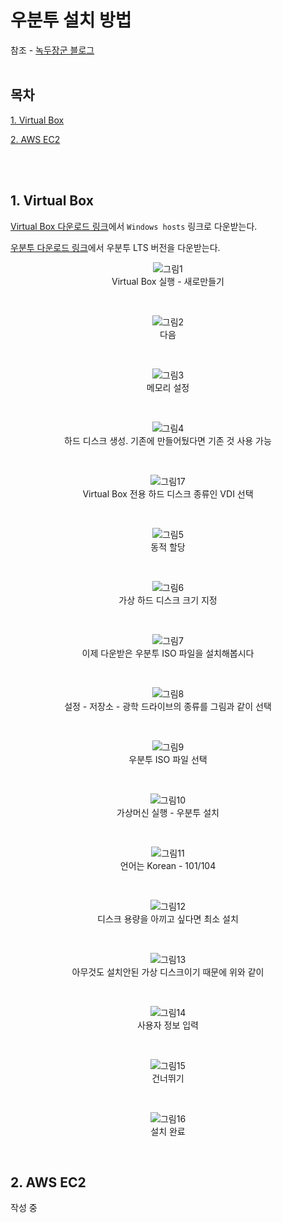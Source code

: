 # 우분투 설치 방법

참조 - [녹두장군 블로그](https://mainia.tistory.com/2379)
<br><br>

## 목차
<p>

[1. Virtual Box](#1-Virtual-Box)
</p>
<p>

[2. AWS EC2](#2-AWS-EC2)
</p>


<br><br>

## 1. Virtual Box
<p>

[Virtual Box 다운로드 링크](https://www.virtualbox.org/wiki/Downloads)에서 `Windows hosts` 링크로 다운받는다.
</p>
<p>

[우분투 다운로드 링크](https://ubuntu.com/download/desktop)에서 우분투 LTS 버전을 다운받는다.
</p>

<div align="center">
  <figure>
      <img src="./resources/1. Virtual Box/1.png" alt="그림1">
      <div align="center"><figcation>Virtual Box 실행 - 새로만들기</figcation></div>
  </figure>
</div>
<br>

<div align="center">
  <figure>
      <img src="./resources/1. Virtual Box/2.png" alt="그림2">
      <div align="center"><figcation>다음</figcation></div>
  </figure>
</div>
<br>

<div align="center">
  <figure>
      <img src="./resources/1. Virtual Box/3.png" alt="그림3">
      <div align="center"><figcation>메모리 설정</figcation></div>
  </figure>
</div>
<br>

<div align="center">
  <figure>
      <img src="./resources/1. Virtual Box/4.png" alt="그림4">
      <div align="center"><figcation>하드 디스크 생성. 기존에 만들어뒀다면 기존 것 사용 가능</figcation></div>
  </figure>
</div>
<br>

<div align="center">
  <figure>
      <img src="./resources/1. Virtual Box/17.png" alt="그림17">
      <div align="center"><figcation>Virtual Box 전용 하드 디스크 종류인 VDI 선택</figcation></div>
  </figure>
</div>
<br>

<div align="center">
  <figure>
      <img src="./resources/1. Virtual Box/5.png" alt="그림5">
      <div align="center"><figcation>동적 할당</figcation></div>
  </figure>
</div>
<br>

<div align="center">
  <figure>
      <img src="./resources/1. Virtual Box/6.png" alt="그림6">
      <div align="center"><figcation>가상 하드 디스크 크기 지정</figcation></div>
  </figure>
</div>
<br>

<div align="center">
  <figure>
      <img src="./resources/1. Virtual Box/7.png" alt="그림7">
      <div align="center"><figcation>이제 다운받은 우분투 ISO 파일을 설치해봅시다</figcation></div>
  </figure>
</div>
<br>

<div align="center">
  <figure>
      <img src="./resources/1. Virtual Box/8.png" alt="그림8">
      <div align="center"><figcation>설정 - 저장소 - 광학 드라이브의 종류를 그림과 같이 선택</figcation></div>
  </figure>
</div>
<br>

<div align="center">
  <figure>
      <img src="./resources/1. Virtual Box/9.png" alt="그림9">
      <div align="center"><figcation>우분투 ISO 파일 선택</figcation></div>
  </figure>
</div>
<br>

<div align="center">
  <figure>
      <img src="./resources/1. Virtual Box/10.png" alt="그림10">
      <div align="center"><figcation>가상머신 실행 - 우분투 설치</figcation></div>
  </figure>
</div>
<br>

<div align="center">
  <figure>
      <img src="./resources/1. Virtual Box/11.png" alt="그림11">
      <div align="center"><figcation>언어는 Korean - 101/104</figcation></div>
  </figure>
</div>
<br>

<div align="center">
  <figure>
      <img src="./resources/1. Virtual Box/12.png" alt="그림12">
      <div align="center"><figcation>디스크 용량을 아끼고 싶다면 최소 설치</figcation></div>
  </figure>
</div>
<br>

<div align="center">
  <figure>
      <img src="./resources/1. Virtual Box/13.png" alt="그림13">
      <div align="center"><figcation>아무것도 설치안된 가상 디스크이기 때문에 위와 같이</figcation></div>
  </figure>
</div>
<br>

<div align="center">
  <figure>
      <img src="./resources/1. Virtual Box/14.png" alt="그림14">
      <div align="center"><figcation>사용자 정보 입력</figcation></div>
  </figure>
</div>
<br>

<div align="center">
  <figure>
      <img src="./resources/1. Virtual Box/15.png" alt="그림15">
      <div align="center"><figcation>건너뛰기</figcation></div>
  </figure>
</div>
<br>

<div align="center">
  <figure>
      <img src="./resources/1. Virtual Box/16.png" alt="그림16">
      <div align="center"><figcation>설치 완료</figcation></div>
  </figure>
</div>
<br>

## 2. AWS EC2
작성 중